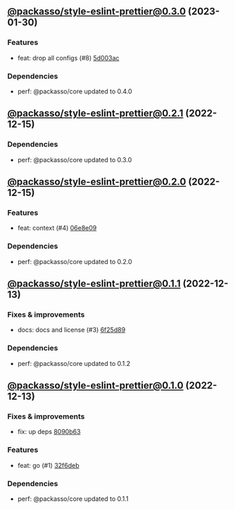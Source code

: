 ## [@packasso/style-eslint-prettier@0.3.0](https://github.com/qiwi/packasso/compare/2022.12.15-packasso.style-eslint-prettier.0.2.1-f0...2023.1.30-packasso.style-eslint-prettier.0.3.0-f0) (2023-01-30)

### Features
* feat: drop all configs (#8) [5d003ac](https://github.com/qiwi/packasso/commit/5d003ac6bd4feb8d26207aaa594af03f79080c97)

### Dependencies
* perf: @packasso/core updated to 0.4.0

## [@packasso/style-eslint-prettier@0.2.1](https://github.com/qiwi/packasso/compare/2022.12.15-packasso.style-eslint-prettier.0.2.0-f0...2022.12.15-packasso.style-eslint-prettier.0.2.1-f0) (2022-12-15)

### Dependencies
* perf: @packasso/core updated to 0.3.0

## [@packasso/style-eslint-prettier@0.2.0](https://github.com/qiwi/packasso/compare/2022.12.13-packasso.style-eslint-prettier.0.1.1-f0...2022.12.15-packasso.style-eslint-prettier.0.2.0-f0) (2022-12-15)

### Features
* feat: context (#4) [06e8e09](https://github.com/qiwi/packasso/commit/06e8e09822bb3a6dc75724ddfc37346e66738d81)

### Dependencies
* perf: @packasso/core updated to 0.2.0

## [@packasso/style-eslint-prettier@0.1.1](https://github.com/qiwi/packasso/compare/2022.12.13-packasso.style-eslint-prettier.0.1.0-f0...2022.12.13-packasso.style-eslint-prettier.0.1.1-f0) (2022-12-13)

### Fixes & improvements
* docs: docs and license (#3) [6f25d89](https://github.com/qiwi/packasso/commit/6f25d89ef23c3d2aeaf22f6e96418d46fccad5c2)

### Dependencies
* perf: @packasso/core updated to 0.1.2

## [@packasso/style-eslint-prettier@0.1.0](https://github.com/qiwi/packasso/compare/undefined...2022.12.13-packasso.style-eslint-prettier.0.1.0-f0) (2022-12-13)

### Fixes & improvements
* fix: up deps [8090b63](https://github.com/qiwi/packasso/commit/8090b63b46a0cf4ede63a3336933624ccd0e3bf6)

### Features
* feat: go (#1) [32f6deb](https://github.com/qiwi/packasso/commit/32f6deb5beb4461c3aef00cb55f460ed9e4c9790)

### Dependencies
* perf: @packasso/core updated to 0.1.1
